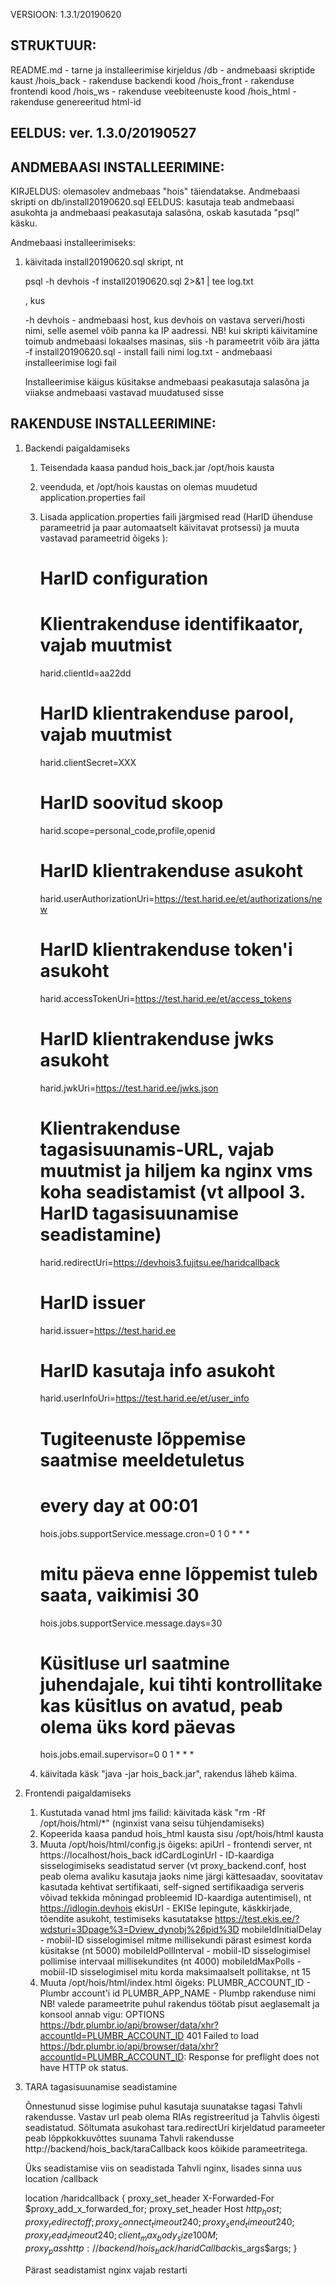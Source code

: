 VERSIOON:  1.3.1/20190620

STRUKTUUR:
------------------------------------------------------
README.md - tarne ja installeerimise kirjeldus
/db - andmebaasi skriptide kaust
/hois_back - rakenduse backendi kood
/hois_front - rakenduse frontendi kood
/hois_ws - rakenduse veebiteenuste kood
/hois_html - rakenduse genereeritud html-id


EELDUS: ver. 1.3.0/20190527
------------------------------------------------------

ANDMEBAASI INSTALLEERIMINE:
------------------------------------------------------

KIRJELDUS: olemasolev andmebaas "hois" täiendatakse. Andmebaasi skripti on db/install20190620.sql
EELDUS: kasutaja teab andmebaasi asukohta ja andmebaasi peakasutaja salasõna, oskab kasutada "psql" käsku.

Andmebaasi installeerimiseks:
1. käivitada install20190620.sql skript, nt
   
   psql -h devhois -f install20190620.sql 2>&1 | tee log.txt
   
   , kus
   
   -h devhois - andmebaasi host, kus devhois on vastava serveri/hosti nimi, selle asemel võib panna ka IP aadressi. NB! kui skripti käivitamine toimub andmebaasi lokaalses masinas, siis -h parameetrit võib ära jätta
   -f install20190620.sql - install faili nimi
   log.txt - andmebaasi installeerimise logi fail
   
   Installeerimise käigus küsitakse andmebaasi peakasutaja salasõna ja viiakse andmebaasi vastavad muudatused sisse



RAKENDUSE INSTALLEERIMINE:
------------------------------------------------------
1. Backendi paigaldamiseks
	1. Teisendada kaasa pandud hois_back.jar /opt/hois kausta
	2. veenduda, et /opt/hois kaustas on olemas muudetud application.properties fail	
	3. Lisada application.properties faili järgmised read (HarID ühenduse parameetrid ja paar automaatselt käivitavat protsessi) ja muuta vastavad parameetrid õigeks ):
        

		# HarID configuration
		# Klientrakenduse identifikaator, vajab muutmist 
		harid.clientId=aa22dd
		# HarID klientrakenduse parool, vajab muutmist
		harid.clientSecret=XXX
		# HarID soovitud skoop
		harid.scope=personal_code,profile,openid
		# HarID klientrakenduse asukoht
		harid.userAuthorizationUri=https://test.harid.ee/et/authorizations/new
		# HarID klientrakenduse token'i asukoht
		harid.accessTokenUri=https://test.harid.ee/et/access_tokens
		# HarID klientrakenduse jwks asukoht
		harid.jwkUri=https://test.harid.ee/jwks.json
		# Klientrakenduse tagasisuunamis-URL, vajab muutmist ja hiljem ka nginx vms koha seadistamist (vt allpool 3. HarID tagasisuunamise seadistamine)
		harid.redirectUri=https://devhois3.fujitsu.ee/haridcallback
		# HarID issuer
		harid.issuer=https://test.harid.ee
		# HarID kasutaja info asukoht
		harid.userInfoUri=https://test.harid.ee/et/user_info
		

		# Tugiteenuste lõppemise saatmise meeldetuletus
		# every day at 00:01
		hois.jobs.supportService.message.cron=0 1 0 * * *
		# mitu päeva enne lõppemist tuleb saata, vaikimisi 30
		hois.jobs.supportService.message.days=30

		# Küsitluse url saatmine juhendajale, kui tihti kontrollitake kas küsitlus on avatud, peab olema üks kord päevas
		hois.jobs.email.supervisor=0 0 1 * * * 

		
	4. käivitada käsk "java -jar hois_back.jar", rakendus läheb käima.
	
2. Frontendi paigaldamiseks
	1. Kustutada vanad html jms failid: käivitada käsk "rm -Rf /opt/hois/html/*" (nginxist vana seisu tühjendamiseks)
	2. Kopeerida kaasa pandud hois_html kausta sisu /opt/hois/html kausta
	3. Muuta /opt/hois/html/config.js õigeks:
		apiUrl - frontendi server, nt https://localhost/hois_back
		idCardLoginUrl - ID-kaardiga sisselogimiseks seadistatud server (vt proxy_backend.conf, host peab olema avaliku kasutaja jaoks nime järgi kättesaadav, soovitatav kasutada kehtivat sertifikaati, self-signed sertifikaadiga serveris võivad tekkida mõningad probleemid ID-kaardiga autentimisel), nt https://idlogin.devhois
		ekisUrl - EKISe lepingute, käskkirjade, tõendite asukoht, testimiseks kasutatakse https://test.ekis.ee/?wdsturi=3Dpage%3=Dview_dynobj%26pid%3D
		mobileIdInitialDelay - mobiil-ID sisselogimisel mitme millisekundi pärast esimest korda küsitakse (nt 5000)
		mobileIdPollInterval - mobiil-ID sisselogimisel pollimise intervaal millisekundites (nt 4000)
		mobileIdMaxPolls - mobiil-ID sisselogimisel mitu korda maksimaalselt pollitakse, nt 15
	4. Muuta /opt/hois/html/index.html õigeks:
		PLUMBR_ACCOUNT_ID  - Plumbr account'i id
		PLUMBR_APP_NAME - Plumbp rakenduse nimi
	NB! valede parameetrite puhul rakendus töötab pisut aeglasemalt ja konsool annab vigu:
		OPTIONS https://bdr.plumbr.io/api/browser/data/xhr?accountId=PLUMBR_ACCOUNT_ID 401
		Failed to load https://bdr.plumbr.io/api/browser/data/xhr?accountId=PLUMBR_ACCOUNT_ID: Response for preflight does not have HTTP ok status.

3. TARA tagasisuunamise seadistamine
	
	Õnnestunud sisse logimise puhul kasutaja suunatakse tagasi Tahvli rakendusse. Vastav url peab olema RIAs registreeritud ja Tahvlis õigesti seadistatud. 
	Sõltumata asukohast tara.redirectUri kirjeldatud parameeter peab lõppkokkuvõttes suunama Tahvli rakendusse http://backend/hois_back/taraCallback koos kõikide parameetritega.
	
	Üks seadistamise viis on seadistada Tahvli nginx, lisades sinna uus location /callback
	
	location /haridcallback {
		proxy_set_header X-Forwarded-For $proxy_add_x_forwarded_for;
		proxy_set_header Host $http_host;
		proxy_redirect off;
		proxy_connect_timeout      240;
		proxy_send_timeout         240;
		proxy_read_timeout         240;
	    client_max_body_size 100M;
		proxy_pass http://backend/hois_back/haridCallback$is_args$args;
	}

    Pärast seadistamist nginx vajab restarti
	
		